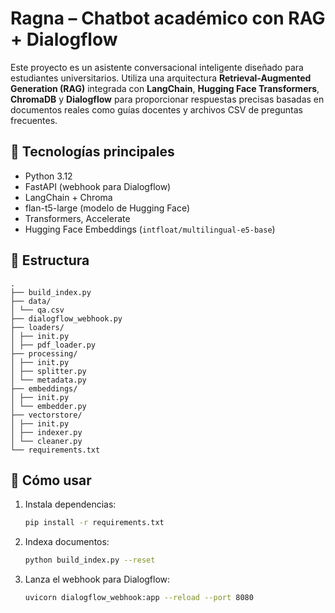 # Ragna – Chatbot académico con RAG + Dialogflow

Este proyecto es un asistente conversacional inteligente diseñado para estudiantes universitarios. Utiliza una arquitectura **Retrieval-Augmented Generation (RAG)** integrada con **LangChain**, **Hugging Face Transformers**, **ChromaDB** y **Dialogflow** para proporcionar respuestas precisas basadas en documentos reales como guías docentes y archivos CSV de preguntas frecuentes.

## 🧱 Tecnologías principales

- Python 3.12
- FastAPI (webhook para Dialogflow)
- LangChain + Chroma
- flan-t5-large (modelo de Hugging Face)
- Transformers, Accelerate
- Hugging Face Embeddings (`intfloat/multilingual-e5-base`)

## 📂 Estructura
```plaintext
.
├── build_index.py
├── data/
│ └── qa.csv
├── dialogflow_webhook.py
├── loaders/
│ ├── init.py
│ ├── pdf_loader.py
├── processing/
│ ├── init.py
│ ├── splitter.py
│ └── metadata.py
├── embeddings/
│ ├── init.py
│ └── embedder.py
├── vectorstore/
│ ├── init.py
│ ├── indexer.py
│ └── cleaner.py
└── requirements.txt
```


## 🚀 Cómo usar

1. Instala dependencias:
   ```bash
   pip install -r requirements.txt

2. Indexa documentos:
    ```bash
    python build_index.py --reset

3. Lanza el webhook para Dialogflow:
    ```bash
    uvicorn dialogflow_webhook:app --reload --port 8080
